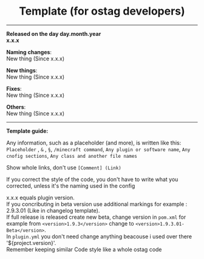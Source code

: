 <div align="center">

# Template (for ostag developers)
</div>

-----------------------------------------------------------------
**Released on the day day.month.year** <br/>
**x.x.x** <br/>

__Naming changes__: <br/>
New thing (Since x.x.x)  <br/>

__New things__: <br/>
New thing (Since x.x.x)  <br/>

__Fixes__: <br/>
New thing (Since x.x.x)  <br/>

__Others__: <br/>
New thing (Since x.x.x)  <br/>

-------------------------------------------------
__Template guide:__ <br/>

Any information, such as a placeholder (and more), is written like this: `Placeholder` , `&` , `§`, `/minecraft command`, `Any plugin or software name`, `Any cnofig sections`, `Any class and another file names`<br/>

Show whole links, don't use `[Comment] (Link)` <br/>

If you correct the style of the code, you don't have to write what you corrected, unless it's the naming used in the config

x.x.x equals plugin version. <br/>
If you concributing in beta version use additional markings for example : 2.9.3.01 (Like in changelog template). <br/>
If full release is released create new beta, change version  in `pom.xml` for example from `<version>1.9.3</version>` change to `<version>1.9.3.01-Beta</version>`. <br/>
In `plugin.yml` you don't need change anything  beacouse i used over there '${project.version}'. <br/>
Remember keeping similar Code style like a whole ostag code <br/>



